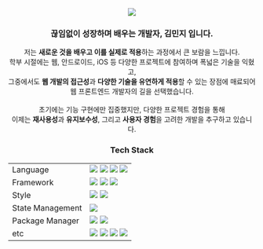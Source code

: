 
<!-- title_color: "ff6e96",-->
<!--icon_color: "79dafa",-->
<!--text_color: "f8f8f2",-->
<!--bg_color: "282a36",-->

<div align=center>

<img src="https://capsule-render.vercel.app/api?type=venom&color=0:ff6e96,100:79dafa&height=160&section=header&text=Hi,%20I'm%20Minji%20Kim-nl-Web%20Front-end%20Developer&animation=fadeIn&fontColor=282a36&fontSize=40&fontAlignY=30" />
<br/>
    <div align=center>
        <h3>
            끊임없이 성장하며 배우는 개발자, 김민지 입니다.
        </h3>
        <span>
            저는 <strong>새로운 것을 배우고 이를 실제로 적용</strong>하는 과정에서 큰 보람을 느낍니다. 
        </span>
        </br>
        <span>
            학부 시절에는 웹, 안드로이드, iOS 등 다양한 프로젝트에 참여하며 폭넓은 기술을 익혔고, 
        </span>
        </br>
        <span>
            그중에서도 <strong>웹 개발의 접근성</strong>과 <strong>다양한 기술을 유연하게 적용</strong>할 수 있는 장점에 매료되어 웹 프론트엔드 개발자의 길을 선택했습니다.
        </span>
        </br>    
        </br> 
        <span>
        초기에는 기능 구현에만 집중했지만, 다양한 프로젝트 경험을 통해 
        </span>
        </br>
        <span>
        이제는 <strong>재사용성</strong>과 <strong>유지보수성</strong>, 그리고 <strong>사용자 경험</strong>을 고려한 개발을 추구하고 있습니다. 
        </span>
    </div>

<div align=center>
	<h3>Tech Stack</h3>
</div>
<div align="center">
	<table>
	<tr>
	        <td>Language</td>
	        <td>
			<img src="https://img.shields.io/badge/HTML5-E34F26?style=for-the-badge&logo=html5&logoColor=white" />
			<img src="https://img.shields.io/badge/CSS-239120?&style=for-the-badge&logo=css3&logoColor=white" />
			<img src="https://img.shields.io/badge/JavaScript-F7DF1E?style=for-the-badge&logo=Javascript&logoColor=white" />
		    	<img src="https://img.shields.io/badge/TypeScript-007ACC?style=for-the-badge&logo=typescript&logoColor=white" />
	        </td>
	</tr>
	<tr>
	        <td>Framework</td>
	        <td>
			<img src="https://img.shields.io/badge/React-20232A?style=for-the-badge&logo=react&logoColor=61DAFB" />
			<img src="https://img.shields.io/badge/Next.js-000?logo=nextdotjs&logoColor=fff&style=for-the-badge" />
	   		<img src="https://img.shields.io/badge/Vue.js-282a36?style=for-the-badge&logo=vue.js&logoColor=4FC08D" />
	        </td>
    	</tr>
	<tr>
	        <td>Style</td>
	        <td>
		<img src="https://img.shields.io/badge/Tailwind_CSS-38B2AC?style=for-the-badge&logo=tailwind-css&logoColor=white"/>
		<img src="https://img.shields.io/badge/Vanilla--extract-fb72a0?style=for-the-badge&logoColor=white"/>
	        </td>
   	 </tr>
    	<tr>
	        <td>State Management</td>
	        <td>
			<img src="https://img.shields.io/badge/zustand-282a36?style=for-the-badge&logoColor=white" />
	        </td>
    	</tr>
	<tr>
	        <td>Package Manager</td>
	        <td>
			<img src="https://img.shields.io/badge/npm-CB3837?style=for-the-badge&logo=npm&logoColor=white" />
			<img src="https://img.shields.io/badge/pnpm-F69220?style=for-the-badge&logo=pnpm&logoColor=white" />
	        </td>
   	</tr>
	<tr>
	        <td>etc</td>
	        <td>
			<img src="https://img.shields.io/badge/Git-F05032?style=for-the-badge&logo=Git&logoColor=white" />
			<img src="https://img.shields.io/badge/Github-181717?style=for-the-badge&logo=github&logoColor=white" />
			<img src="https://img.shields.io/badge/Jira-0052CC?style=for-the-badge&logo=Jira&logoColor=white" />
			<img src="https://img.shields.io/badge/Figma-F24E1E?style=for-the-badge&logo=Figma&logoColor=white" />
	        </td>
   	</tr>
	</table>
</div>

<br/>
<div align="center">
<!-- <img src="https://github-readme-stats.vercel.app/api?username=kxmmxnzx&show_icons=true&theme=dracula&count_private=true"/> -->
</div>
